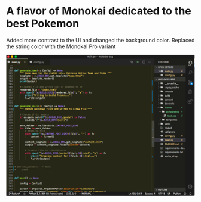 # A flavor of Monokai dedicated to the best Pokemon

Added more contrast to the UI and changed the background color. Replaced the string color with the Monokai Pro variant

![alt text](https://raw.githubusercontent.com/nacleric/Bidoof-Monokai/master/assets/screenshot.png)
